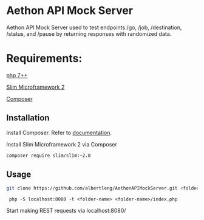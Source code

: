 # Aethon API Mock Server

Aethon API Mock Server used to test endpoints /go, /job, /destination, /status, and /pause by returning responses with randomized data.

# Requirements:
[php 7++](www.php.net)

[Slim Microframework 2](http://www.slimframework.com/docs/v2/)

[Composer](https://getcomposer.org/)

## Installation

Install Composer. Refer to [documentation](https://getcomposer.org/).


Install Slim Microframework 2 via Composer
```bash
composer require slim/slim:~2.0
```

## Usage

```bash
git clone https://github.com/albertleng/AethonAPIMockServer.git <folder-name>
```

```
 php -S localhost:8080 -t <folder-name> <folder-name>/index.php
```

Start making REST requests via localhost:8080/<endpoint>